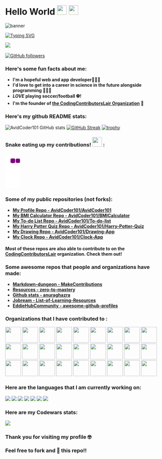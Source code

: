 # Hello World <img src= "https://media2.giphy.com/media/Lm5hxmmI6ucOQGfjKj/giphy.gif?cid=6c09b952o9xti0m387z597k2xqipch3qmqjydym98oef87ve&rid=giphy.gif&ct=s" width= "30" height= "30"> <img src= "https://media.tenor.com/images/2adfe94e69139f3e22623b61d375a7a7/tenor.gif" width= "30" height= "30">

<!-- ![image](https://user-images.githubusercontent.com/70807684/126077765-4f1f96ab-c054-4412-9f3a-1c977129a312.png) -->
![banner](https://user-images.githubusercontent.com/70807684/155843098-4a8190e2-daf9-4811-8e6a-f698ff7039f0.gif)

[![Typing SVG](https://readme-typing-svg.herokuapp.com?font=Century+Gothic&pause=1000&color=F71212&width=435&lines=AvidCoder;Aspiring+Developer;Keen+Contributor;Open-source+enthusiast)](https://git.io/typing-svg)

<img src="https://profile-counter.glitch.me/AvidCoder101/count.svg">   

[![GitHub followers](https://img.shields.io/github/followers/AvidCoder101.svg?style=social&label=Followers)](https://github.com/AvidCoder101?tab=followers)


<h3> Here's some fun facts about me: </h3>

-  **I'm a hopeful web and app developer👩🏻‍💻**
-  **I'd love to get into a career in science in the future alongside programming 👩🏻‍⚕️**
-  *****LOVE*** playing soccer/football ⚽!**
-  **I'm the founder of [the CodingContributorsLair Organization](https://github.com/CodingContributorsLair/) 🙂**

### Here's my github README stats:

![AvidCoder101 GitHub stats](https://github-readme-stats.vercel.app/api?username=AvidCoder101&show_icons=true&theme=radical) 
[![GitHub Streak](https://github-readme-streak-stats.herokuapp.com/?user=AvidCoder101&theme=radical)](https://git.io/streak-stats) 
[![trophy](https://github-profile-trophy.vercel.app/?username=AvidCoder101)](https://github.com/ryo-ma/github-profile-trophy)


### Snake eating up my contributions! <img src= "https://c.tenor.com/BczFoyx41WoAAAAj/swallowed-the-mighty-ones.gif" width= "30" height= "30">  :

![snake gif](https://github.com/AvidCoder101/AvidCoder101/blob/output/github-contribution-grid-snake.gif)

### Some of my public repositories (not forks):

- **[My Profile Repo - AvidCoder101/AvidCoder101](https://github.com/AvidCoder101/AvidCoder101)**
- **[My BMI Calculator Repo - AvidCoder101/BMICalculator ](https://github.com/AvidCoder101/BMICalculator)**
- **[My To-do List Repo - AvidCoder101/To-do-list](https://github.com/AvidCoder101/To-do-list)**
- **[My Harry Potter Quiz Repo - AvidCoder101/Harry-Potter-Quiz](https://github.com/AvidCoder101/Harry-Potter-Quiz)**
- **[My Drawing Repo - AvidCoder101/Drawing-App](https://github.com/AvidCoder101/Drawing-App)**
- **[My Clock Repo - AvidCoder101/Clock-App](https://github.com/AvidCoder101/Clock-App)**

#### Most of these repos are also able to contribute to on the [CodingContributorsLair](https://github.com/CodingContributorsLair/) organization. Check them out!
### Some awesome repos that people and organizations have made:

- **[Markdown-dungeon - MakeContributions](https://github.com/MakeContributions/markdown-dungeon)**
- **[Resources - zero-to-mastery](https://github.com/zero-to-mastery/resources)**
- **[Github stats - anuraghazra](https://github.com/anuraghazra/github-readme-stats)**
- **[Jobream - List-of-Learning-Resources](https://github.com/Jobream/List-of-Learning-Resources)**
- **[EddieHubCommunity - awesome-github-profiles](https://github.com/EddieHubCommunity/awesome-github-profiles)**

### Organizations that I have contributed to :

[<img src= "https://avatars.githubusercontent.com/u/66388388?s=88&v=4" height= "50" width= "50">](https://github.com/EddieHubCommunity)
[<img src= "https://avatars.githubusercontent.com/u/35373879?s=60&v=4" height= "50" width= "50">](https://github.com/zero-to-mastery)
[<img src= "https://avatars.githubusercontent.com/u/87652881?s=200&v=4" height= "50" width= "50">](https://github.com/CodingContributorsLair)
[<img src= "https://avatars.githubusercontent.com/u/67384272?s=88&v=4" height= "50" width= "50">](https://github.com/MakeContributions)
[<img src= "https://avatars.githubusercontent.com/u/37713493?s=88&v=4" height= "50" width= "50">](https://github.com/firstcontributions)
[<img src= "https://avatars.githubusercontent.com/u/24355438?s=88&v=4" height= "50" width= "50">](https://github.com/fnplus)
[<img src= "https://avatars.githubusercontent.com/u/68013560?s=88&v=4" height= "50" width= "50">](https://github.com/jobream)
[<img src= "https://avatars.githubusercontent.com/u/88003901?s=60&v=4" height= "50" width= "50">](https://github.com/App-Choreography)
[<img src= "https://avatars.githubusercontent.com/u/78741698?s=60&v=4" height= "50" width= "50">](https://github.com/chryz-hub)
[<img src= "https://avatars.githubusercontent.com/u/55499010?s=60&v=4" height= "50" width= "50">](https://github.com/devcreatives)
[<img src= "https://avatars.githubusercontent.com/u/69833530?s=60&v=4" height= "50" width= "50">](https://github.com/uncodedtech)
[<img src= "https://avatars.githubusercontent.com/u/70080194?s=64&v=4" height= "50" width= "50">](https://github.com/golang-friends)
[<img src= "https://avatars.githubusercontent.com/u/72601117?s=200&v=4" height= "50" width= "50">](https://github.com/nit-ap)
[<img src= "https://avatars.githubusercontent.com/u/72855943?s=88&v=4" height= "50" width= "50">](https://github.com/CodeAvailable)
[<img src= "https://avatars.githubusercontent.com/u/75231084?s=88&v=4" height= "50" width= "50">](https://github.com/RoquesBeach)
[<img src= "https://avatars.githubusercontent.com/u/79212466?s=64&v=4" height= "50" width= "50">](https://github.com/PUGroups)
[<img src= "https://avatars.githubusercontent.com/u/81645243?s=64&v=4" height= "50" width= "50">](https://github.com/nhcommunity)
[<img src= "https://avatars.githubusercontent.com/u/97304647?s=64&v=4" height= "50" width= "50">](https://github.com/Intel-Student-Ambassadors)
[<img src= "https://avatars.githubusercontent.com/u/95956083?s=64&v=4" height= "50" width= "50">](https://github.com/InnateComm)
[<img src= "https://avatars.githubusercontent.com/u/95483713?s=64&v=4" height= "50" width= "50">](https://github.com/CommunityPro)
[<img src= "https://avatars.githubusercontent.com/u/90423790?s=64&v=4" height= "50" width= "50">](https://github.com/Robotics-Club-BMU)
[<img src= "https://avatars.githubusercontent.com/u/90378850?s=64&v=4" height= "50" width= "50">](https://github.com/cac-nijt)
[<img src= "https://avatars.githubusercontent.com/u/90124840?s=64&v=4" height= "50" width= "50">](https://github.com/Bauddhik-Geeks)
[<img src= "https://avatars.githubusercontent.com/u/88617467?s=64&v=4" height= "50" width= "50">](https://github.com/OpInCo-Community)
[<img src= "https://avatars.githubusercontent.com/u/86716722?s=64&v=4" height= "50" width= "50">](https://github.com/CURAJ-Open-Source-Community)
[<img src= "https://avatars.githubusercontent.com/u/83757303?s=64&v=4" height= "50" width= "50">](https://github.com/CuriousGrids)
[<img src= "https://avatars.githubusercontent.com/u/37249458?s=64&v=4" height= "50" width= "50">](https://github.com/risk-first)


### Here are the languages that I am currently working on:

![](https://img.shields.io/badge/React-20232A?style=for-the-badge&logo=react&logoColor=61DAFB)
![](https://img.shields.io/badge/Markdown-000000?style=for-the-badge&logo=markdown&logoColor=white)
![](https://img.shields.io/badge/JavaScript-F7DF1E?style=for-the-badge&logo=javascript&logoColor=black)
![](https://img.shields.io/badge/HTML5-E34F26?style=for-the-badge&logo=html5&logoColor=white)
![](https://img.shields.io/badge/CSS3-1572B6?style=for-the-badge&logo=css3&logoColor=white)
![](https://img.shields.io/badge/node.js-6DA55F?style=for-the-badge&logo=node.js&logoColor=white)
![](https://img.shields.io/badge/TypeScript-007ACC?style=for-the-badge&logo=typescript&logoColor=white)

### Here are my Codewars stats:

<img src= "https://www.codewars.com/users/edu_Itis/badges/micro" width= "200"/>

### Thank you for visiting my profile 🤓 

### Feel free to fork and 🌟 this repo!!




 












